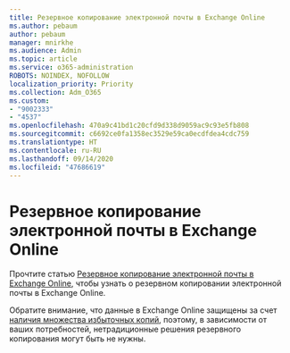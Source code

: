 ```yaml
---
title: Резервное копирование электронной почты в Exchange Online
ms.author: pebaum
author: pebaum
manager: mnirkhe
ms.audience: Admin
ms.topic: article
ms.service: o365-administration
ROBOTS: NOINDEX, NOFOLLOW
localization_priority: Priority
ms.collection: Adm_O365
ms.custom:
- "9002333"
- "4537"
ms.openlocfilehash: 470a9c41bd1c20cfd9d338d9059ac9c93e5fb808
ms.sourcegitcommit: c6692ce0fa1358ec3529e59ca0ecdfdea4cdc759
ms.translationtype: HT
ms.contentlocale: ru-RU
ms.lasthandoff: 09/14/2020
ms.locfileid: "47686619"
---
```

# <a name="backing-up-email-in-exchange-online"></a>Резервное копирование электронной почты в Exchange Online

Прочтите статью [Резервное копирование электронной почты в Exchange Online](https://docs.microsoft.com/exchange/back-up-email), чтобы узнать о резервном копировании электронной почты в Exchange Online.

Обратите внимание, что данные в Exchange Online защищены за счет [наличия множества избыточных копий](https://docs.microsoft.com/office365/servicedescriptions/exchange-online-service-description/high-availability-and-business-continuity), поэтому, в зависимости от ваших потребностей, нетрадиционные решения резервного копирования могут быть не нужны. 
